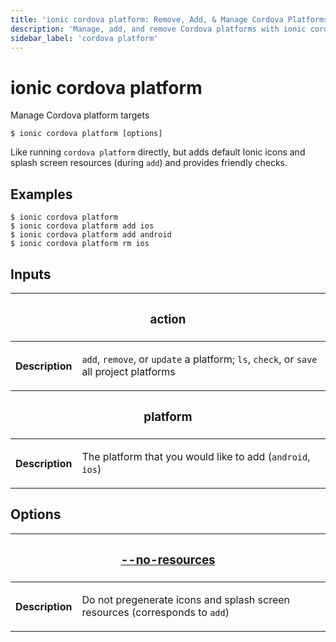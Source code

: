 ```yaml
---
title: 'ionic cordova platform: Remove, Add, & Manage Cordova Platforms'
description: 'Manage, add, and remove Cordova platforms with ionic cordova platform. Like running cordova directly, with added resources and providing friendly checks.'
sidebar_label: 'cordova platform'
---
```


# ionic cordova platform

Manage Cordova platform targets

```shell
$ ionic cordova platform [options]
```

Like running `cordova platform` directly, but adds default Ionic icons and splash screen resources (during `add`) and provides friendly checks.

## Examples

```shell
$ ionic cordova platform
$ ionic cordova platform add ios
$ ionic cordova platform add android
$ ionic cordova platform rm ios
```

## Inputs

<table className="reference-table">
  <thead>
    <tr>
      <th colSpan="2">
        <h3>action</h3>
      </th>
    </tr>
  </thead>
  <tbody>
    <tr>
      <th>Description</th>
      <td>
        <p>
          <code>add</code>, <code>remove</code>, or <code>update</code> a platform; <code>ls</code>, <code>check</code>,
          or <code>save</code> all project platforms
        </p>
      </td>
    </tr>
  </tbody>
  <thead>
    <tr>
      <th colSpan="2">
        <h3>platform</h3>
      </th>
    </tr>
  </thead>
  <tbody>
    <tr>
      <th>Description</th>
      <td>
        <p>
          The platform that you would like to add (<code>android</code>, <code>ios</code>)
        </p>
      </td>
    </tr>
  </tbody>
</table>

## Options

<table className="reference-table">
  <thead>
    <tr>
      <th colSpan="2">
        <h3>
          <a href="#option-resources" id="option-resources">
            --no-resources
          </a>
        </h3>
      </th>
    </tr>
  </thead>
  <tbody>
    <tr>
      <th>Description</th>
      <td>
        <p>
          Do not pregenerate icons and splash screen resources (corresponds to <code>add</code>)
        </p>
      </td>
    </tr>
  </tbody>
</table>
